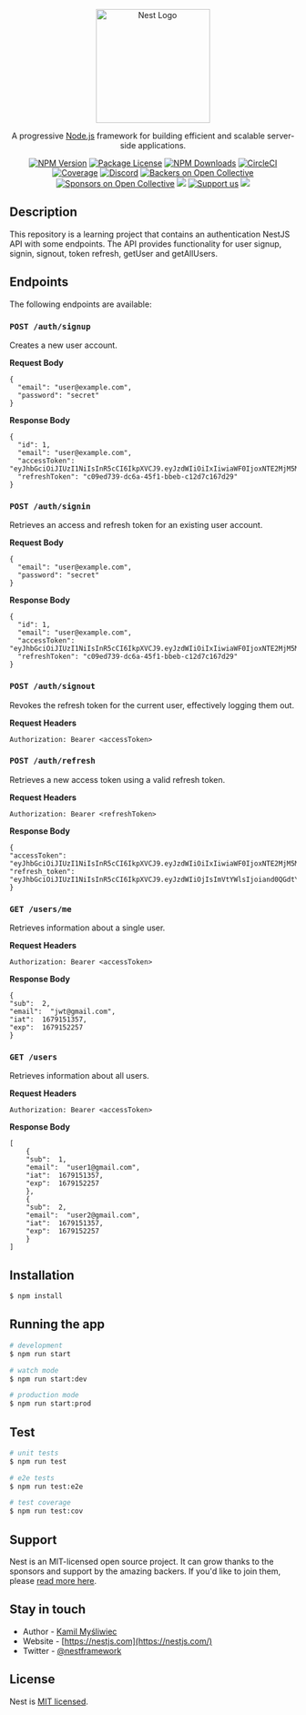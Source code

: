 <p align="center">
  <a href="http://nestjs.com/" target="blank"><img src="https://nestjs.com/img/logo-small.svg" width="200" alt="Nest Logo" /></a>
</p>

[circleci-image]: https://img.shields.io/circleci/build/github/nestjs/nest/master?token=abc123def456
[circleci-url]: https://circleci.com/gh/nestjs/nest

  <p align="center">A progressive <a href="http://nodejs.org" target="_blank">Node.js</a> framework for building efficient and scalable server-side applications.</p>
    <p align="center">
<a href="https://www.npmjs.com/~nestjscore" target="_blank"><img src="https://img.shields.io/npm/v/@nestjs/core.svg" alt="NPM Version" /></a>
<a href="https://www.npmjs.com/~nestjscore" target="_blank"><img src="https://img.shields.io/npm/l/@nestjs/core.svg" alt="Package License" /></a>
<a href="https://www.npmjs.com/~nestjscore" target="_blank"><img src="https://img.shields.io/npm/dm/@nestjs/common.svg" alt="NPM Downloads" /></a>
<a href="https://circleci.com/gh/nestjs/nest" target="_blank"><img src="https://img.shields.io/circleci/build/github/nestjs/nest/master" alt="CircleCI" /></a>
<a href="https://coveralls.io/github/nestjs/nest?branch=master" target="_blank"><img src="https://coveralls.io/repos/github/nestjs/nest/badge.svg?branch=master#9" alt="Coverage" /></a>
<a href="https://discord.gg/G7Qnnhy" target="_blank"><img src="https://img.shields.io/badge/discord-online-brightgreen.svg" alt="Discord"/></a>
<a href="https://opencollective.com/nest#backer" target="_blank"><img src="https://opencollective.com/nest/backers/badge.svg" alt="Backers on Open Collective" /></a>
<a href="https://opencollective.com/nest#sponsor" target="_blank"><img src="https://opencollective.com/nest/sponsors/badge.svg" alt="Sponsors on Open Collective" /></a>
  <a href="https://paypal.me/kamilmysliwiec" target="_blank"><img src="https://img.shields.io/badge/Donate-PayPal-ff3f59.svg"/></a>
    <a href="https://opencollective.com/nest#sponsor"  target="_blank"><img src="https://img.shields.io/badge/Support%20us-Open%20Collective-41B883.svg" alt="Support us"></a>
  <a href="https://twitter.com/nestframework" target="_blank"><img src="https://img.shields.io/twitter/follow/nestframework.svg?style=social&label=Follow"></a>
</p>
  <!--[![Backers on Open Collective](https://opencollective.com/nest/backers/badge.svg)](https://opencollective.com/nest#backer)
  [![Sponsors on Open Collective](https://opencollective.com/nest/sponsors/badge.svg)](https://opencollective.com/nest#sponsor)-->

## Description
This repository is a learning project that contains an authentication NestJS API with some endpoints. The API provides functionality for user signup, signin, signout, token refresh, getUser and getAllUsers.

## Endpoints

The following endpoints are available:

### `POST /auth/signup`

Creates a new user account.

**Request Body**

    {
      "email": "user@example.com",
      "password": "secret"
    }

**Response Body**

    {
      "id": 1,
      "email": "user@example.com",
      "accessToken": "eyJhbGciOiJIUzI1NiIsInR5cCI6IkpXVCJ9.eyJzdWIiOiIxIiwiaWF0IjoxNTE2MjM5MDIyfQ.SflKxwRJSMeKKF2QT4fwpMeJf36POk6yJV_adQssw5c",
      "refreshToken": "c09ed739-dc6a-45f1-bbeb-c12d7c167d29"
    }

### `POST /auth/signin`

Retrieves an access and refresh token for an existing user account.

**Request Body**

    {
      "email": "user@example.com",
      "password": "secret"
    } 

**Response Body**

    {
      "id": 1,
      "email": "user@example.com",
      "accessToken": "eyJhbGciOiJIUzI1NiIsInR5cCI6IkpXVCJ9.eyJzdWIiOiIxIiwiaWF0IjoxNTE2MjM5MDIyfQ.SflKxwRJSMeKKF2QT4fwpMeJf36POk6yJV_adQssw5c",
      "refreshToken": "c09ed739-dc6a-45f1-bbeb-c12d7c167d29"
    } 

### `POST /auth/signout`

Revokes the refresh token for the current user, effectively logging them out.

**Request Headers**

`Authorization: Bearer <accessToken>` 


### `POST /auth/refresh`

Retrieves a new access token using a valid refresh token.

**Request Headers**

`Authorization: Bearer <refreshToken>` 

**Response Body**

    {
    "accessToken": "eyJhbGciOiJIUzI1NiIsInR5cCI6IkpXVCJ9.eyJzdWIiOiIxIiwiaWF0IjoxNTE2MjM5MDIyfQ.SflKxwRJSMeKKF2QT4fwpMeJf36POk6yJV_adQssw5c"
	"refresh_token":  "eyJhbGciOiJIUzI1NiIsInR5cCI6IkpXVCJ9.eyJzdWIiOjIsImVtYWlsIjoiand0QGdtYWlsLmNvbSIsInJvbGUiOiJhZG1pbiIsImlhdCI6MTY3OTE1MTA1MCwiZXhwIjoxNjc5NzU1ODUwfQ.NzL7P6JGQyaOBPLh9_r3OqhMpm02hwdkJSaBpLKxNqU"
	}


### `GET /users/me`

Retrieves information about a single user.

**Request Headers**

`Authorization: Bearer <accessToken>` 

**Response Body**

    {
    "sub":  2,
    "email":  "jwt@gmail.com",
    "iat":  1679151357,
    "exp":  1679152257
    }

### `GET /users`

Retrieves information about all users.

**Request Headers**

`Authorization: Bearer <accessToken>` 

**Response Body**

    [
	    {
	    "sub":  1,
	    "email":  "user1@gmail.com",
	    "iat":  1679151357,
	    "exp":  1679152257
	    },
	    {
	    "sub":  2,
	    "email":  "user2@gmail.com",
	    "iat":  1679151357,
	    "exp":  1679152257
	    }
    ]


## Installation

```bash
$ npm install
```

## Running the app

```bash
# development
$ npm run start

# watch mode
$ npm run start:dev

# production mode
$ npm run start:prod
```

## Test

```bash
# unit tests
$ npm run test

# e2e tests
$ npm run test:e2e

# test coverage
$ npm run test:cov
```

## Support

Nest is an MIT-licensed open source project. It can grow thanks to the sponsors and support by the amazing backers. If you'd like to join them, please [read more here](https://docs.nestjs.com/support).

## Stay in touch

- Author - [Kamil Myśliwiec](https://kamilmysliwiec.com)
- Website - [https://nestjs.com](https://nestjs.com/)
- Twitter - [@nestframework](https://twitter.com/nestframework)

## License

Nest is [MIT licensed](LICENSE).

